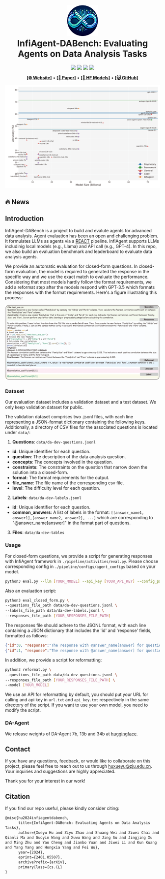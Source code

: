 <h1 align="center">
<img src="../../images/infiagent_logo.png" width="100" alt="InfiAgent" />
<br>
InfiAgent-DABench: Evaluating Agents on Data Analysis Tasks
</h1>


<div align="center">

![](https://img.shields.io/badge/Code%20License-Apache_2.0-green.svg)
![](https://img.shields.io/badge/Data%20License-CC%20By%20NC%204.0-red.svg)
![](https://img.shields.io/badge/python-3.9+-blue.svg)
![](https://img.shields.io/badge/code%20style-black-000000.svg)

</div>

<!-- 
[![Code License](https://img.shields.io/badge/Code%20License-Apache_2.0-green.svg)](https://github.com/InfiAgent/ADA-agent/blob/main/LICENSE)
[![Data License](https://img.shields.io/badge/Data%20License-CC%20By%20NC%204.0-red.svg)]
[![Python 3.9+](https://img.shields.io/badge/python-3.9+-blue.svg)]
[![Code style: black](https://img.shields.io/badge/code%20style-black-000000.svg)] -->

<p align="center">
  <a href="https://infiagent.github.io/"><b>[🌐 Website]</b></a> •
  <a href="https://arxiv.org/abs/2401.05507"><b>[📜 Paper]</b></a> •
  <a href="https://huggingface.co/datasets/infiagent/DABench"><b>[🤗 HF Models]</b></a> •
  <a href="https://github.com/InfiAgent/InfiAgent"><b>[🐱 GitHub]</b></a>
  <!-- <a href="https://9557c5365a6f44dc84.gradio.live"><b>[🐯 Gradio Demo]</b></a> -->
  <br>
  <!-- <a href="#-quick-start">Quick Start</a> • -->
  <!-- <a href="#%EF%B8%8F-citation">Citation</a> -->
</p>

<p align="center">
  <img src="figures/main_results.png" alt="main results"/>
</p>

## 🔥 News

<!-- - [2023/11/29] 🔥🔥🔥 All models released at [🤗 HuggingFace](https://huggingface.co/llm-agents)! -->

## Introduction

InfiAgent-DABench is a project to build and evalute agents for advanced data analysis. Agent evaluation has been an open and challenging problem. It formulates LLMs as agents via a [REACT](https://arxiv.org/abs/2210.03629) pipeline. InfiAgent supports LLMs includinig local models (e.g., Llama) and API call (e.g.,  GPT-4). In this repo, we also build an evaluation benchmark and leaderboard to evaluate data analysis agents.


<!-- - The code for collecting data from GPT4 to train data analysis models.
- The code for training a LLM model. -->
<!-- - The **Evaluation Dataset** and **Evaluation Leadboard** to evaluate data analysis task. -->
<!-- 
## SFT Data Collection

<h1 align="center">
<img src="../../images/dataset_construction_eval.png" width="700" alt="ToRA" />
</h1>

The general collection process includes three steps, csv collection, query collection, multi-turn response data collection via InfiAgent pipeline, and a clearning step. Please follow the details in [Collection Commands](dataset_collection.md) to collect SFT data. -->
<!-- 

## LLM Training

In the fine-tuning of our model, we adopted the Vicuna format to organize the training data into a multi-turn chatbot-style arrangement, applying the FastChat training framework for implementation. Crucial hyperparameters were set, including a learning rate of 2e-5 and the employment of the AdamW optimizer paired with a cosine learning rate scheduler. For enhanced memory efficiency, we utilized Fully Sharded Data Parallelism (FSDP). The training was executed with bf16 precision and accommodated a maximum sequence length of 4096 tokens.

The training script can be found at the following script: [https://github.com/lm-sys/FastChat/blob/main/scripts/train_vicuna_7b.sh](https://github.com/lm-sys/FastChat/blob/main/scripts/train_vicuna_7b.sh). -->

<!-- There are two methods to get the  In closed-form evaluation, the model is required to generate the response in the specific way and we use the exact match to evaluate the performance.  -->


We provide an automatic evaluation for closed-form questions. In closed-form evaluation, the model is required to generated the response in the specific way and we use the exact match to evaluate the performance. Considering that most models hardly follow the format requirements, we add a reformat step after the models respond with GPT-3.5 which formats the responses with the format requirements. Here's a figure illustrating this process:


![](figures/case-study-eval-data.png)
### Dataset


Our evaluation dataset includes a validation dataset and a test dataset. We only keep validation dataset for public.


The validation dataset comprises two .jsonl files, with each line representing a JSON-format dictionary containing the following keys. Additionally, a directory of CSV files for the associated questions is located under `data/`:

1. **Questions**: `data/da-dev-questions.jsonl`

- **id**: Unique identifier for each question.
- **question**: The description of the data analysis question.
- **concepts**: The concepts involved in the question.
- **constraints**: The constraints on the question that narrow down the solution into a closed-form.
- **format**: The format requirements for the output.
- **file_name**: The file name of the corresponding csv file.
- **level**: The difficulty level for each question.

2. **Labels**: `data/da-dev-labels.jsonl`

- **id**: Unique identifier for each question.
- **common_answers**: A list of labels in the format: `[[answer_name1, answer1],[answer_name2, answer2], ...]` which are corresponding to "@answer_name[answer]" in the format part of questions.

3. **Files**: `data/da-dev-tables`

### Usage

For closed-form questions, we provide a script for generating responses with InfiAgent framework in `./pipeline/activities/eval.py`. Please choose corresponding config in `./pipeline/configs/agent_configs` based on your model.

```bash
python3 eval.py --llm [YOUR_MODEL] --api_key [YOUR_API_KEY] --config_path [YOUR_CONFIG]
```

Also an evaluation script:

```bash
python3 eval_closed_form.py \
--questions_file_path data/da-dev-questions.jsonl \
--labels_file_path data/da-dev-labels.jsonl \
--responses_file_path [YOUR_RESPONSES_FILE_PATH]
```

The responses file should adhere to the JSONL format, with each line containing a JSON dictionary that includes the 'id' and 'response' fields, formatted as follows:

```json
{"id":0, "response":"The response with @answer_name[answer] for question 0 from your model."}
{"id":1, "response":"The response with @answer_name[answer] for question 1 from your model."}
```
In addition, we provide a script for reformatting:

```bash
python3 reformat.py \
--questions_file_path data/da-dev-questions.jsonl \
--responses_file_path [YOUR_RESPONSES_FILE_PATH] \
--model [YOUR_MODEL]
```

We use an API for reformatting by default, you should put your URL for calling and api key in `url.txt` and `api_key.txt` respectively in the same directory of the script. If you want to use your own model, you need to modify the script.

### DA-Agent
We release weights of DA-Agent 7b, 13b and 34b at [huggingface](https://huggingface.co/infiagent).


## Contact

If you have any questions, feedback, or would like to collaborate on this project, please feel free to reach out to us through huxueyu@zju.edu.cn. Your inquiries and suggestions are highly appreciated. 

Thank you for your interest in our work!


## Citation

If you find our repo useful, please kindly consider citing:

```
@misc{hu2024infiagentdabench,
      title={InfiAgent-DABench: Evaluating Agents on Data Analysis Tasks}, 
      author={Xueyu Hu and Ziyu Zhao and Shuang Wei and Ziwei Chai and Qianli Ma and Guoyin Wang and Xuwu Wang and Jing Su and Jingjing Xu and Ming Zhu and Yao Cheng and Jianbo Yuan and Jiwei Li and Kun Kuang and Yang Yang and Hongxia Yang and Fei Wu},
      year={2024},
      eprint={2401.05507},
      archivePrefix={arXiv},
      primaryClass={cs.CL}
}
```
